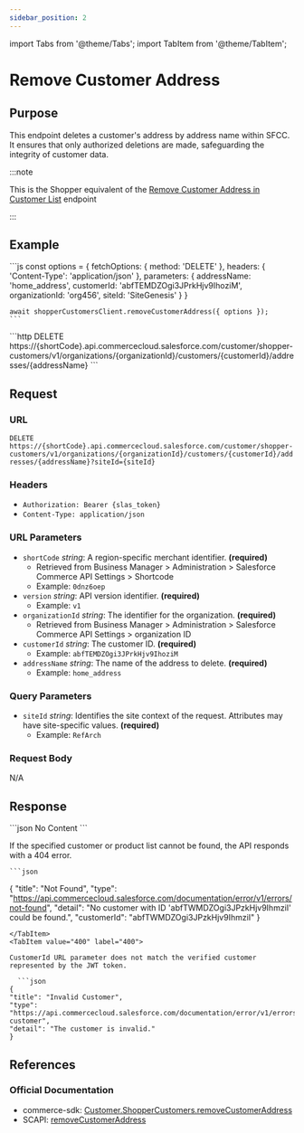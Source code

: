 ```yaml
---
sidebar_position: 2
---
```


import Tabs from '@theme/Tabs';
import TabItem from '@theme/TabItem';

# Remove Customer Address

## Purpose

This endpoint deletes a customer's address by address name within SFCC. It ensures that only authorized deletions are made, safeguarding the integrity of customer data.

:::note

This is the Shopper equivalent of the [Remove Customer Address in Customer List](../Customers/create-customer-in-customer-list.mdx) endpoint

:::

## Example

<Tabs>
  <TabItem value="commerce-sdk" label="Commerce SDK">
    ```js
    const options = {
      fetchOptions: {
        method: 'DELETE'
      },
      headers: {
        'Content-Type': 'application/json'
      },
      parameters: {
        addressName: 'home_address',
        customerId: 'abfTEMDZOgi3JPrkHjv9IhoziM',
        organizationId: 'org456',
        siteId: 'SiteGenesis'
      }
    }

    await shopperCustomersClient.removeCustomerAddress({ options });
    ```
  </TabItem>
  <TabItem value="scapi" label="SCAPI">
    ```http
    DELETE https://{shortCode}.api.commercecloud.salesforce.com/customer/shopper-customers/v1/organizations/{organizationId}/customers/{customerId}/addresses/{addressName}
    ```
  </TabItem>
</Tabs>

## Request

### URL

``DELETE https://{shortCode}.api.commercecloud.salesforce.com/customer/shopper-customers/v1/organizations/{organizationId}/customers/{customerId}/addresses/{addressName}?siteId={siteId}``

### Headers
- ``Authorization: Bearer {slas_token}``
- ``Content-Type: application/json``

### URL Parameters

- ``shortCode`` *string*: A region-specific merchant identifier. **(required)**
  - Retrieved from Business Manager > Administration > Salesforce Commerce API Settings > Shortcode
  - Example: ``0dnz6oep``
- ``version`` *string*: API version identifier. **(required)**
  - Example: `v1`
- ``organizationId`` *string*: The identifier for the organization. **(required)**
  - Retrieved from Business Manager > Administration > Salesforce Commerce API Settings > organization ID
- ``customerId`` *string*: The customer ID. **(required)**
  - Example: ``abfTEMDZOgi3JPrkHjv9IhoziM``
- ``addressName`` *string*: The name of the address to delete. **(required)**
  - Example: ``home_address``

### Query Parameters

- ``siteId`` *string*: Identifies the site context of the request. Attributes may have site-specific values. **(required)**
  - Example: `RefArch`

### Request Body

N/A

## Response

<Tabs>
  <TabItem value="204" label="204">
  ```json
  No Content
  ```
  </TabItem>

  <TabItem value="404" label="404">

  If the specified customer or product list cannot be found, the API responds with a 404 error.

    ```json
 {
  "title": "Not Found",
  "type": "https://api.commercecloud.salesforce.com/documentation/error/v1/errors/not-found",
  "detail": "No customer with ID 'abfTWMDZOgi3JPzkHjv9IhmziI' could be found.",
  "customerId": "abfTWMDZOgi3JPzkHjv9IhmziI"
}
  ```
  </TabItem>
  <TabItem value="400" label="400">

  CustomerId URL parameter does not match the verified customer represented by the JWT token.

    ```json
  {
  "title": "Invalid Customer",
  "type": "https://api.commercecloud.salesforce.com/documentation/error/v1/errors/invalid-customer",
  "detail": "The customer is invalid."
}
  ```
  </TabItem>
</Tabs>

## References

### Official Documentation
- commerce-sdk: [Customer.ShopperCustomers.removeCustomerAddress](https://salesforcecommercecloud.github.io/commerce-sdk/classes/customer.shoppercustomers.html#removecustomeraddress)
- SCAPI: [removeCustomerAddress](https://developer.salesforce.com/docs/commerce/commerce-api/references/shopper-customers?meta=removeCustomerAddress)

